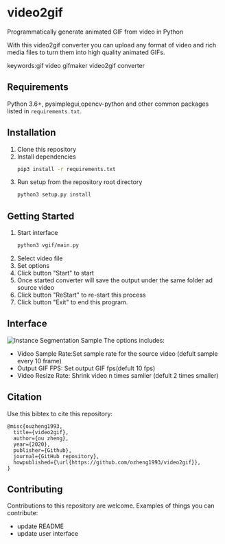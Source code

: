 # video2gif

Programmatically generate animated GIF from video in Python

With this video2gif converter you can upload any format of video and rich media files to turn them into high quality animated GIFs. 

keywords:gif video gifmaker video2gif converter
## Requirements

Python 3.6+, pysimplegui,opencv-python and other common packages listed in `requirements.txt`.

## Installation

1. Clone this repository
2. Install dependencies
   ```bash
   pip3 install -r requirements.txt
   ```
3. Run setup from the repository root directory
    ```bash
    python3 setup.py install
    ``` 

## Getting Started

1. Start interface
   ```bash
   python3 vgif/main.py
     ```
2. Select video file
3. Set options
4. Click button "Start" to start
5. Once started converter will save the output under the same folder ad source video
6. Click button "ReStart" to re-start this process
7. Click button "Exit" to end this program.

## Interface
![Instance Segmentation Sample](assets/interface.png)
The options includes:
* Video Sample Rate:Set sample rate for the source video (defult sample every 10 frame)
* Output GIF FPS: Set output GIF fps(defult 10 fps)
* Video Resize Rate: Shrink video n times samller (defult 2 times smaller)

## Citation
Use this bibtex to cite this repository:
```
@misc{ouzheng1993,
  title={video2gif},
  author={ou zheng},
  year={2020},
  publisher={Github},
  journal={GitHub repository},
  howpublished={\url{https://github.com/ozheng1993/video2gif}},
}
```

## Contributing
Contributions to this repository are welcome. Examples of things you can contribute:
* update README
* update user interface
